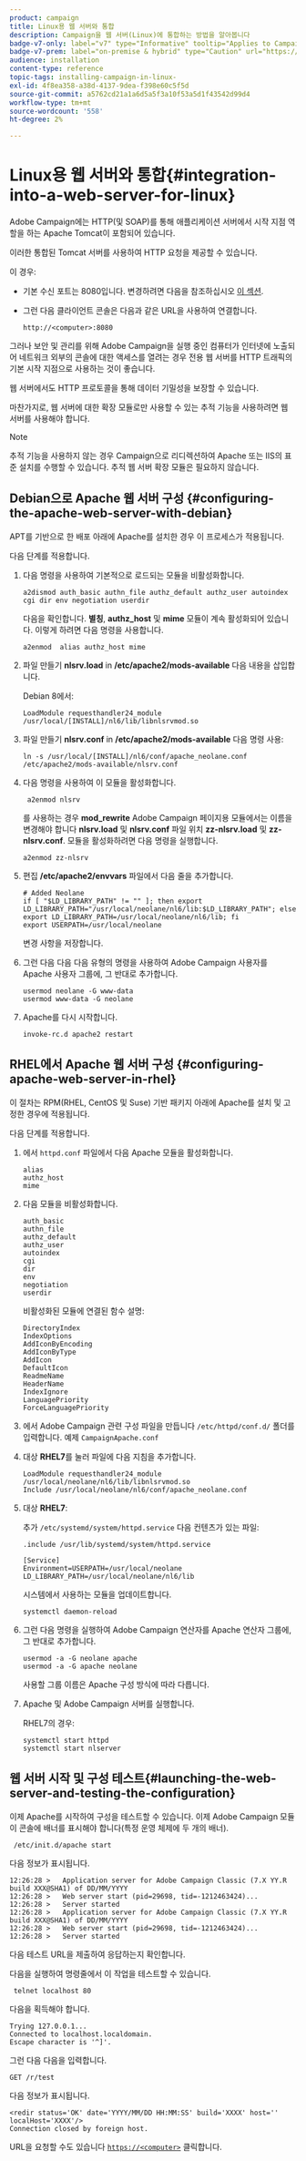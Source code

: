 ```yaml
---
product: campaign
title: Linux용 웹 서버와 통합
description: Campaign을 웹 서버(Linux)에 통합하는 방법을 알아봅니다
badge-v7-only: label="v7" type="Informative" tooltip="Applies to Campaign Classic v7 only"
badge-v7-prem: label="on-premise & hybrid" type="Caution" url="https://experienceleague.adobe.com/docs/campaign-classic/using/installing-campaign-classic/architecture-and-hosting-models/hosting-models-lp/hosting-models.html?lang=en" tooltip="Applies to on-premise and hybrid deployments only"
audience: installation
content-type: reference
topic-tags: installing-campaign-in-linux-
exl-id: 4f8ea358-a38d-4137-9dea-f398e60c5f5d
source-git-commit: a5762cd21a1a6d5a5f3a10f53a5d1f43542d99d4
workflow-type: tm+mt
source-wordcount: '558'
ht-degree: 2%

---
```


# Linux용 웹 서버와 통합{#integration-into-a-web-server-for-linux}



Adobe Campaign에는 HTTP(및 SOAP)를 통해 애플리케이션 서버에서 시작 지점 역할을 하는 Apache Tomcat이 포함되어 있습니다.

이러한 통합된 Tomcat 서버를 사용하여 HTTP 요청을 제공할 수 있습니다.

이 경우:

* 기본 수신 포트는 8080입니다. 변경하려면 다음을 참조하십시오 [이 섹션](configure-tomcat.md).
* 그런 다음 클라이언트 콘솔은 다음과 같은 URL을 사용하여 연결합니다.

   ```
   http://<computer>:8080
   ```

그러나 보안 및 관리를 위해 Adobe Campaign을 실행 중인 컴퓨터가 인터넷에 노출되어 네트워크 외부의 콘솔에 대한 액세스를 열려는 경우 전용 웹 서버를 HTTP 트래픽의 기본 시작 지점으로 사용하는 것이 좋습니다.

웹 서버에서도 HTTP 프로토콜을 통해 데이터 기밀성을 보장할 수 있습니다.

마찬가지로, 웹 서버에 대한 확장 모듈로만 사용할 수 있는 추적 기능을 사용하려면 웹 서버를 사용해야 합니다.

>[!NOTE]
>
>추적 기능을 사용하지 않는 경우 Campaign으로 리디렉션하여 Apache 또는 IIS의 표준 설치를 수행할 수 있습니다. 추적 웹 서버 확장 모듈은 필요하지 않습니다.

## Debian으로 Apache 웹 서버 구성 {#configuring-the-apache-web-server-with-debian}

APT를 기반으로 한 배포 아래에 Apache를 설치한 경우 이 프로세스가 적용됩니다.

다음 단계를 적용합니다.

1. 다음 명령을 사용하여 기본적으로 로드되는 모듈을 비활성화합니다.

   ```
   a2dismod auth_basic authn_file authz_default authz_user autoindex cgi dir env negotiation userdir
   ```

   다음을 확인합니다. **별칭**, **authz_host** 및 **mime** 모듈이 계속 활성화되어 있습니다. 이렇게 하려면 다음 명령을 사용합니다.

   ```
   a2enmod  alias authz_host mime
   ```

1. 파일 만들기 **nlsrv.load** in **/etc/apache2/mods-available** 다음 내용을 삽입합니다.

   Debian 8에서:

   ```
   LoadModule requesthandler24_module /usr/local/[INSTALL]/nl6/lib/libnlsrvmod.so
   ```

1. 파일 만들기 **nlsrv.conf** in **/etc/apache2/mods-available** 다음 명령 사용:

   ```
   ln -s /usr/local/[INSTALL]/nl6/conf/apache_neolane.conf /etc/apache2/mods-available/nlsrv.conf
   ```

1. 다음 명령을 사용하여 이 모듈을 활성화합니다.

   ```
    a2enmod nlsrv
   ```

   를 사용하는 경우 **mod_rewrite** Adobe Campaign 페이지용 모듈에서는 이름을 변경해야 합니다 **nlsrv.load** 및 **nlsrv.conf** 파일 위치 **zz-nlsrv.load** 및 **zz-nlsrv.conf**. 모듈을 활성화하려면 다음 명령을 실행합니다.

   ```
   a2enmod zz-nlsrv
   ```

1. 편집 **/etc/apache2/envvars** 파일에서 다음 줄을 추가합니다.

   ```
   # Added Neolane
   if [ "$LD_LIBRARY_PATH" != "" ]; then export LD_LIBRARY_PATH="/usr/local/neolane/nl6/lib:$LD_LIBRARY_PATH"; else export LD_LIBRARY_PATH=/usr/local/neolane/nl6/lib; fi
   export USERPATH=/usr/local/neolane
   ```

   변경 사항을 저장합니다.

1. 그런 다음 다음 다음 유형의 명령을 사용하여 Adobe Campaign 사용자를 Apache 사용자 그룹에, 그 반대로 추가합니다.

   ```
   usermod neolane -G www-data
   usermod www-data -G neolane
   ```

1. Apache를 다시 시작합니다.

   ```
   invoke-rc.d apache2 restart
   ```

## RHEL에서 Apache 웹 서버 구성 {#configuring-apache-web-server-in-rhel}

이 절차는 RPM(RHEL, CentOS 및 Suse) 기반 패키지 아래에 Apache를 설치 및 고정한 경우에 적용됩니다.

다음 단계를 적용합니다.

1. 에서 `httpd.conf` 파일에서 다음 Apache 모듈을 활성화합니다.

   ```
   alias
   authz_host
   mime
   ```

1. 다음 모듈을 비활성화합니다.

   ```
   auth_basic
   authn_file
   authz_default
   authz_user
   autoindex
   cgi
   dir
   env
   negotiation
   userdir
   ```

   비활성화된 모듈에 연결된 함수 설명:

   ```
   DirectoryIndex
   IndexOptions    
   AddIconByEncoding    
   AddIconByType    
   AddIcon    
   DefaultIcon    
   ReadmeName    
   HeaderName    
   IndexIgnore    
   LanguagePriority    
   ForceLanguagePriority
   ```

1. 에서 Adobe Campaign 관련 구성 파일을 만듭니다 `/etc/httpd/conf.d/` 폴더를 입력합니다. 예제 `CampaignApache.conf`

1. 대상 **RHEL7**&#x200B;를 눌러 파일에 다음 지침을 추가합니다.

   ```
   LoadModule requesthandler24_module /usr/local/neolane/nl6/lib/libnlsrvmod.so
   Include /usr/local/neolane/nl6/conf/apache_neolane.conf
   ```

1. 대상 **RHEL7**:

   추가 `/etc/systemd/system/httpd.service` 다음 컨텐츠가 있는 파일:

   ```
   .include /usr/lib/systemd/system/httpd.service
   
   [Service]
   Environment=USERPATH=/usr/local/neolane LD_LIBRARY_PATH=/usr/local/neolane/nl6/lib
   ```

   시스템에서 사용하는 모듈을 업데이트합니다.

   ```
   systemctl daemon-reload
   ```

1. 그런 다음 명령을 실행하여 Adobe Campaign 연산자를 Apache 연산자 그룹에, 그 반대로 추가합니다.

   ```
   usermod -a -G neolane apache
   usermod -a -G apache neolane
   ```

   사용할 그룹 이름은 Apache 구성 방식에 따라 다릅니다.

1. Apache 및 Adobe Campaign 서버를 실행합니다.

   RHEL7의 경우:

   ```
   systemctl start httpd
   systemctl start nlserver
   ```

## 웹 서버 시작 및 구성 테스트{#launching-the-web-server-and-testing-the-configuration}

이제 Apache를 시작하여 구성을 테스트할 수 있습니다. 이제 Adobe Campaign 모듈이 콘솔에 배너를 표시해야 합니다(특정 운영 체제에 두 개의 배너).

```
 /etc/init.d/apache start
```

다음 정보가 표시됩니다.

```
12:26:28 >   Application server for Adobe Campaign Classic (7.X YY.R build XXX@SHA1) of DD/MM/YYYY
12:26:28 >   Web server start (pid=29698, tid=-1212463424)...
12:26:28 >   Server started
12:26:28 >   Application server for Adobe Campaign Classic (7.X YY.R build XXX@SHA1) of DD/MM/YYYY
12:26:28 >   Web server start (pid=29698, tid=-1212463424)...
12:26:28 >   Server started
```

다음 테스트 URL을 제출하여 응답하는지 확인합니다.

다음을 실행하여 명령줄에서 이 작업을 테스트할 수 있습니다.

```
 telnet localhost 80  
```

다음을 획득해야 합니다.

```
Trying 127.0.0.1...
Connected to localhost.localdomain.
Escape character is '^]'.
```

그런 다음 다음을 입력합니다.

```
GET /r/test
```

다음 정보가 표시됩니다.

```
<redir status='OK' date='YYYY/MM/DD HH:MM:SS' build='XXXX' host='' localHost='XXXX'/>
Connection closed by foreign host.
```

URL을 요청할 수도 있습니다 [`https://<computer>`](https://myserver.adobe.com/r/test) 클릭합니다.
